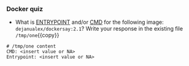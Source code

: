 
<br>

### Docker quiz

* What is [ENTRYPOINT](https://docs.docker.com/reference/dockerfile/#entrypoint) and/or [CMD](https://docs.docker.com/reference/dockerfile/#cmd) for the following image: `dejanualex/dockersay:2.1`? Write your response in the existing file `/tmp/one`{{copy}}

```
# /tmp/one content
CMD: <insert value or NA>
Entrypoint: <insert value or NA>
```